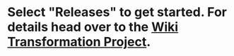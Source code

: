# Select "Releases" to get started. For details head over to the [Wiki Transformation Project](https://www.wikitransformationproject.com).

